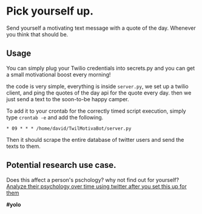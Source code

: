 # Pick yourself up.

Send yourself a motivating text message with a quote of the day. Whenever you
think that should be.

## Usage
You can simply plug your Twilio credentials into secrets.py and you can get a
small motivational boost every morning!

the code is very simple, everything is inside `server.py`, we set up a twilio
client, and ping the quotes of the day api for the quote every day. then we just
send a text to the soon-to-be happy camper.

To add it to your crontab for the correctly timed script execution, simply type `crontab -e` and add the following. 
```
* 09 * * * /home/david/TwilMotivaBot/server.py
```
Then it should scrape the entire database of twitter users and send the texts to them. 

## Potential research use case. 
Does this affect a person's pschology? why not find out for yourself?
[Analyze their psychology over time using twitter after you set this up for them](https://github.com/DavidAwad/deTweector)



**\#yolo**

